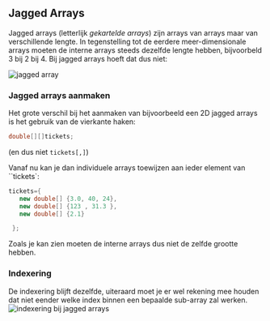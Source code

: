 ## Jagged Arrays

Jagged arrays (letterlijk *gekartelde arrays*) zijn arrays van arrays maar van verschillende lengte. In tegenstelling tot de eerdere meer-dimensionale arrays moeten de interne arrays steeds dezelfde lengte hebben, bijvoorbeld 3 bij 2 bij 4. Bij jagged arrays hoeft dat dus niet:

![jagged array](https://timdams.gitbooks.io/csharpfromantwerp/content/assets/5_arrays/jagged.png)

### Jagged arrays aanmaken

Het grote verschil bij het aanmaken van bijvoorbeeld een 2D jagged arrays is het gebruik van de vierkante haken:

```csharp
double[][]tickets;
```

(en dus niet `tickets[,]`)

Vanaf nu kan je dan individuele arrays toewijzen aan ieder element van ``tickets`:

```csharp
tickets={
   new double[] {3.0, 40, 24},
   new double[] {123 , 31.3 },
   new double[] {2.1}

 };
```

Zoals je kan zien moeten de interne arrays dus niet de zelfde grootte hebben.

### Indexering

De indexering blijft dezelfde, uiteraard moet je er wel rekening mee houden dat niet eender welke index binnen een bepaalde sub-array zal werken. ![indexering bij jagged arrays](https://timdams.gitbooks.io/csharpfromantwerp/content/assets/5_arrays/jagged2.png)